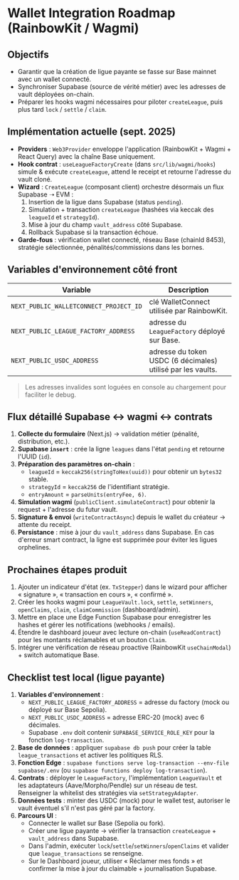 # Wallet Integration Roadmap (RainbowKit / Wagmi)

## Objectifs
- Garantir que la création de ligue payante se fasse sur Base mainnet avec un wallet connecté.
- Synchroniser Supabase (source de vérité métier) avec les adresses de vault déployées on-chain.
- Préparer les hooks wagmi nécessaires pour piloter `createLeague`, puis plus tard `lock` / `settle` / `claim`.

## Implémentation actuelle (sept. 2025)
- **Providers** : `Web3Provider` enveloppe l'application (RainbowKit + Wagmi + React Query) avec la chaîne Base uniquement.
- **Hook contrat** : `useLeagueFactoryCreate` (dans `src/lib/wagmi/hooks`) simule & exécute `createLeague`, attend le receipt et retourne l'adresse du vault cloné.
- **Wizard** : `CreateLeague` (composant client) orchestre désormais un flux Supabase ➝ EVM :
  1. Insertion de la ligue dans Supabase (status `pending`).
  2. Simulation + transaction `createLeague` (hashées via keccak des `leagueId` et `strategyId`).
  3. Mise à jour du champ `vault_address` côté Supabase.
  4. Rollback Supabase si la transaction échoue.
- **Garde-fous** : vérification wallet connecté, réseau Base (chainId 8453), stratégie sélectionnée, pénalités/commissions dans les bornes.

## Variables d'environnement côté front
| Variable | Description |
|----------|-------------|
| `NEXT_PUBLIC_WALLETCONNECT_PROJECT_ID` | clé WalletConnect utilisée par RainbowKit. |
| `NEXT_PUBLIC_LEAGUE_FACTORY_ADDRESS` | adresse du `LeagueFactory` déployé sur Base. |
| `NEXT_PUBLIC_USDC_ADDRESS` | adresse du token USDC (6 décimales) utilisé par les vaults. |

> Les adresses invalides sont loguées en console au chargement pour faciliter le debug.

## Flux détaillé Supabase ↔ wagmi ↔ contrats
1. **Collecte du formulaire** (Next.js) → validation métier (pénalité, distribution, etc.).
2. **Supabase `insert`** : crée la ligne `leagues` dans l'état `pending` et retourne l'UUID (`id`).
3. **Préparation des paramètres on-chain** :
   - `leagueId` = `keccak256(stringToHex(uuid))` pour obtenir un `bytes32` stable.
   - `strategyId` = `keccak256` de l'identifiant stratégie.
   - `entryAmount` = `parseUnits(entryFee, 6)`.
4. **Simulation wagmi** (`publicClient.simulateContract`) pour obtenir la request + l'adresse du futur vault.
5. **Signature & envoi** (`writeContractAsync`) depuis le wallet du créateur → attente du receipt.
6. **Persistance** : mise à jour du `vault_address` dans Supabase. En cas d'erreur smart contract, la ligne est supprimée pour éviter les ligues orphelines.

## Prochaines étapes produit
1. Ajouter un indicateur d'état (ex. `TxStepper`) dans le wizard pour afficher « signature », « transaction en cours », « confirmé ».
2. Créer les hooks wagmi pour `LeagueVault.lock`, `settle`, `setWinners`, `openClaims`, `claim`, `claimCommission` (dashboard/admin).
3. Mettre en place une Edge Function Supabase pour enregistrer les hashes et gérer les notifications (webhooks / emails).
4. Étendre le dashboard joueur avec lecture on-chain (`useReadContract`) pour les montants réclamables et un bouton `Claim`.
5. Intégrer une vérification de réseau proactive (RainbowKit `useChainModal`) + switch automatique Base.

## Checklist test local (ligue payante)
1. **Variables d'environnement** :
   - `NEXT_PUBLIC_LEAGUE_FACTORY_ADDRESS` = adresse du factory (mock ou déployé sur Base Sepolia).
   - `NEXT_PUBLIC_USDC_ADDRESS` = adresse ERC-20 (mock) avec 6 décimales.
   - Supabase `.env` doit contenir `SUPABASE_SERVICE_ROLE_KEY` pour la fonction `log-transaction`.
2. **Base de données** : appliquer `supabase db push` pour créer la table `league_transactions` et activer les politiques RLS.
3. **Fonction Edge** : `supabase functions serve log-transaction --env-file supabase/.env` (ou `supabase functions deploy log-transaction`).
4. **Contrats** : déployer le `LeagueFactory`, l'implémentation `LeagueVault` et les adaptateurs (Aave/Morpho/Pendle) sur un réseau de test. Renseigner la whitelist des stratégies via `setStrategyAdapter`.
5. **Données tests** : minter des USDC (mock) pour le wallet test, autoriser le vault éventuel s'il n'est pas géré par la factory.
6. **Parcours UI** :
   - Connecter le wallet sur Base (Sepolia ou fork).
   - Créer une ligue payante → vérifier la transaction `createLeague` + `vault_address` dans Supabase.
   - Dans l'admin, exécuter `lock`/`settle`/`setWinners`/`openClaims` et valider que `league_transactions` se renseigne.
   - Sur le Dashboard joueur, utiliser « Réclamer mes fonds » et confirmer la mise à jour du claimable + journalisation Supabase.
